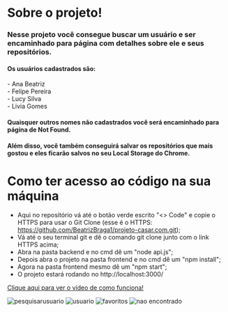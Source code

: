 <h1>Sobre o projeto!</h1>

<h3>Nesse projeto você consegue buscar um usuário e ser encaminhado para página com detalhes sobre ele e seus repositórios.</h3>
<h4>Os usuários cadastrados são:</h4>
- Ana Beatriz <br />
- Felipe Pereira <br />
- Lucy Silva <br />
- Livia Gomes <br />
<h4>Quaisquer outros nomes não cadastrados você será encaminhado para página de Not Found.</h4>

<h4>Além disso, você também conseguirá salvar os repositórios que mais gostou e eles ficarão salvos no seu Local Storage do Chrome.</h4>

<h1>Como ter acesso ao código na sua máquina</h1>

  - Aqui no repositório vá até o botão verde escrito "<> Code" e copie o HTTPS para usar o Git Clone (esse é o HTTPS: https://github.com/BeatrizBraga1/projeto-casar.com.git); <br />
  - Vá até o seu terminal git e dê o comando git clone junto com o link HTTPS acima; <br />
  - Abra na pasta backend e no cmd dê um "node api.js"; <br />
  - Depois abra o projeto na pasta frontend e no cmd dê um "npm install"; <br />
  - Agora na pasta frontend mesmo dê um "npm start"; <br />
  - O projeto estará rodando no http://localhost:3000/

<a href="https://www.loom.com/share/0375fc98c258405ebd8ef8a030c48498?sid=7164c7f1-e273-4b64-a170-2cdf64294294">
  Clique aqui para ver o vídeo de como funciona!
</a>

![pesquisarusuario](https://github.com/user-attachments/assets/2decd3c2-e84d-4d16-b60a-a5bb836a9542)
![usuario](https://github.com/user-attachments/assets/07dc068d-2b26-4579-b49b-1b234886cf2d)
![favoritos](https://github.com/user-attachments/assets/321a014e-bbc1-4713-9226-37b1cca5a5bd)
![nao encontrado](https://github.com/user-attachments/assets/46384c0e-a3fe-445d-b06d-0272a5e10da5)




